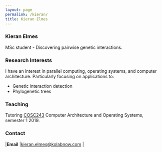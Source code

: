 ```yaml
---
layout: page
permalink: /kieran/
title: Kieran Elmes
---
```


<h3>Kieran Elmes</h3>

MSc student - Discovering pairwise genetic interactions.

### Research Interests
I have an interest in parallel computing, operating systems, and computer architecture. Particularly focusing on applications to:

- Genetic interaction detection
- Phylogenetic trees

### Teaching
Tutoring [COSC243](https://www.cs.otago.ac.nz/cosc243) Computer Architecture and Operating Systems, semester 1 2019.

### Contact

|**Email**	|[kieran.elmes@kolabnow.com](mailto:kieran.elmes@kolabnow.com)	|

